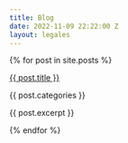 ```yaml
---
title: Blog
date: 2022-11-09 22:22:00 Z
layout: legales
---
```


<section>

<div class="blog">
  {% for post in site.posts %}
    <div class="blogSingle">
        <img src="{{post.hero.image}}" alt="">
        <p class="blogTitle"><a href="{{ post.url }}">{{ post.title }}</a></p>
        <p class="blogCategory">{{ post.categories }}</p>
        <p>{{ post.excerpt }}</p>
    </div>
  {% endfor %}
</div>

</section>